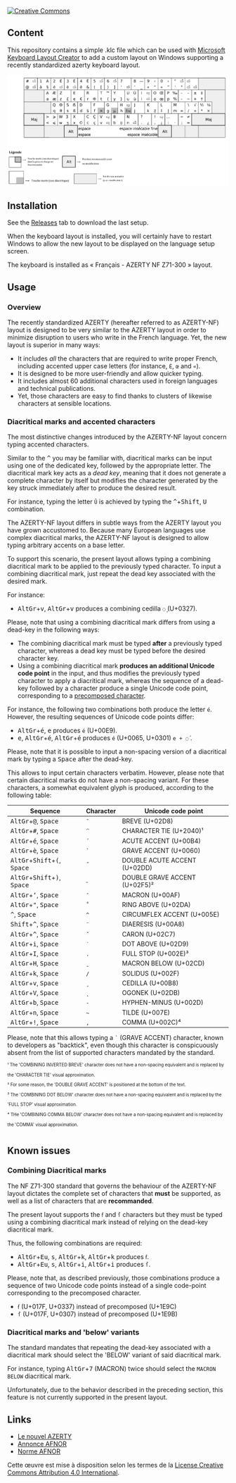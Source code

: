 [![Creative Commons](https://i.creativecommons.org/l/by/4.0/80x15.png)](https://creativecommons.org/licenses/by/4.0/)

## Content

This repository contains a simple .klc file which can be used with [Microsoft Keyboard Layout Creator](https://www.microsoft.com/en-us/download/details.aspx?id=22339)
to add a custom layout on Windows supporting a recently standardized azerty keyboard layout.

![](./refs/main_layout.png)

## Installation

See the [Releases](https://github.com/tbolon/optimized-azerty-win/releases) tab to download the last setup.

When the keyboard layout is installed, you will certainly have to restart Windows to allow the new layout to be displayed on the language setup screen.

The keyboard is installed as « Français - AZERTY NF Z71-300 » layout.


## Usage


### Overview

The recently standardized AZERTY (hereafter referred to as AZERTY-NF) layout is designed to be very similar to the AZERTY layout in order to minimize disruption to users who write in the French language. Yet, the new layout is superior in many ways:

- It includes *all* the characters that are required to write proper French, including accented upper case letters (for instance, `É`, `œ` and `«`).
- It is designed to be more user-friendly and allow quicker typing.
- It includes almost 60 additional characters used in foreign languages and technical publications.
- Yet, those characters are easy to find thanks to clusters of likewise characters at sensible locations.


### Diacritical marks and accented characters

The most distinctive changes introduced by the AZERTY-NF layout concern typing accented characters.

Similar to the <kbd>^</kbd> you may be familiar with, diacritical marks can be input using one of the dedicated key, followed by the appropriate letter. The diacritical mark key acts as a *dead key*, meaning that it does not generate a complete character by itself but modifies the character generated by the key struck immediately after to produce the desired result.

For instance, typing the letter `Û` is achieved by typing the <kbd>^</kbd>+<kbd>Shift</kbd>, <kbd>U</kbd> combination.

The AZERTY-NF layout differs in subtle ways from the AZERTY layout you have grown accustomed to. Because many European languages use complex diacritical marks, the AZERTY-NF layout is designed to allow typing arbitrary accents on a base letter.

To support this scenario, the present layout allows typing a combining diacritical mark to be applied to the previously typed character. To input a combining diacritical mark, just repeat the dead key associated with the desired mark.

For instance:

- <kbd>AltGr</kbd>+<kbd>v</kbd>, <kbd>AltGr</kbd>+<kbd>v</kbd> produces a combining cedilla `◌̧` (U+0327).

Please, note that using a combining diacritical mark differs from using a dead-key in the following ways:

- The combining diacritical mark must be typed __after__ a previously typed character, whereas a dead key must be typed before the desired character key.
- Using a combining diacritical mark __produces an additional Unicode code point__ in the input, and thus modifies the previously typed character to apply a diacritical mark, whereas the sequence of a dead-key followed by a character produce a single Unicode code point, corresponding to a [precomposed character](https://en.wikipedia.org/wiki/Precomposed_character).

For instance, the following two combinations both produce the letter `é`. However, the resulting sequences of Unicode code points differ:

- <kbd>AltGr</kbd>+<kbd>é</kbd>, <kbd>e</kbd> produces `é` (U+00E9).
- <kbd>e</kbd>, <kbd>AltGr</kbd>+<kbd>é</kbd>, <kbd>AltGr</kbd>+<kbd>é</kbd> produces `é` (U+0065, U+0301) `e + ◌́` .


Please, note that it is possible to input a non-spacing version of a diacritical mark by typing a <kbd>Space</kbd> after the dead-key.

This allows to input certain characters verbatim. However, please note that certain diacritical marks do not have a non-spacing variant. For these characters, a somewhat equivalent glyph is produced, according to the following table:

|Sequence|Character|Unicode code point|
|---|---|---|
| <kbd>AltGr</kbd>+<kbd>@</kbd>, <kbd>Space</kbd> | `˘` | BREVE (U+02D8) |
| <kbd>AltGr</kbd>+<kbd>#</kbd>, <kbd>Space</kbd> | `⁀` | CHARACTER TIE (U+2040)¹ |
| <kbd>AltGr</kbd>+<kbd>é</kbd>, <kbd>Space</kbd> | `´` | ACUTE ACCENT (U+00B4) |
| <kbd>AltGr</kbd>+<kbd>è</kbd>, <kbd>Space</kbd> | `` ` `` | GRAVE ACCENT (U+0060) |
| <kbd>AltGr</kbd>+<kbd>Shift</kbd>+<kbd>(</kbd>, <kbd>Space</kbd> | `˝` | DOUBLE ACUTE ACCENT (U+02DD) |
| <kbd>AltGr</kbd>+<kbd>Shift</kbd>+<kbd>)</kbd>, <kbd>Space</kbd> | `˵` | DOUBLE GRAVE ACCENT (U+02F5)² |
| <kbd>AltGr</kbd>+<kbd>‘</kbd>, <kbd>Space</kbd> | `¯` | MACRON (U+00AF) |
| <kbd>AltGr</kbd>+<kbd>"</kbd>, <kbd>Space</kbd> | `˚` | RING ABOVE (U+02DA) |
| <kbd>^</kbd>, <kbd>Space</kbd> | `^` | CIRCUMFLEX ACCENT (U+005E) |
| <kbd>Shift</kbd>+<kbd>^</kbd>, <kbd>Space</kbd> | `¨` |  DIAERESIS (U+00A8) |
| <kbd>AltGr</kbd>+<kbd>^</kbd>, <kbd>Space</kbd> | `ˇ` | CARON (U+02C7) |
| <kbd>AltGr</kbd>+<kbd>i</kbd>, <kbd>Space</kbd> | `˙` | DOT ABOVE (U+02D9) |
| <kbd>AltGr</kbd>+<kbd>I</kbd>, <kbd>Space</kbd> | `.` | FULL STOP (U+002E)³ |
| <kbd>AltGr</kbd>+<kbd>H</kbd>, <kbd>Space</kbd> | `ˍ` | MACRON BELOW (U+02CD) |
| <kbd>AltGr</kbd>+<kbd>k</kbd>, <kbd>Space</kbd> | `/` | SOLIDUS (U+002F) |
| <kbd>AltGr</kbd>+<kbd>v</kbd>, <kbd>Space</kbd> | `¸` | CEDILLA (U+00B8) |
| <kbd>AltGr</kbd>+<kbd>V</kbd>, <kbd>Space</kbd> | `˛` | OGONEK (U+02DB) |
| <kbd>AltGr</kbd>+<kbd>b</kbd>, <kbd>Space</kbd> | `-` | HYPHEN-MINUS (U+002D) |
| <kbd>AltGr</kbd>+<kbd>n</kbd>, <kbd>Space</kbd> | `~` | TILDE (U+007E) |
| <kbd>AltGr</kbd>+<kbd>!</kbd>, <kbd>Space</kbd> | `,` | COMMA (U+002C)⁴ |

Please, note that this allows typing a `` ` `` (GRAVE ACCENT) character, known to developers as "backtick", even though this character is conspicuously absent from the list of supported characters mandated by the standard.

<sup><sup>
¹ The 'COMBINING INVERTED BREVE' character does not have a non-spacing equivalent and is replaced by the 'CHARACTER TIE' visual approximation.  
² For some reason, the 'DOUBLE GRAVE ACCENT' is positioned at the bottom of the text.  
³ The 'COMBINING DOT BELOW' character does not have a non-spacing equivalent and is replaced by the 'FULL STOP' visual approximation.  
⁴ THe 'COMBINING COMMA BELOW' character does not have a non-spacing equivalent and is replaced by the 'COMMA' visual approximation.
</sup></sup>


## Known issues

### Combining Diacritical marks

The NF Z71-300 standard that governs the behaviour of the AZERTY-NF layout dictates the complete set of characters that __must__ be supported, as well as a list of characters that are __recommanded__.

The present layout supports the `ẜ` and `ẛ` characters but they must be typed using a combining diacritical mark instead of relying on the dead-key diacritical mark.


Thus, the following combinations are required:

- <kbd>AltGr</kbd>+<kbd>Eu</kbd>, <kbd>s</kbd>, <kbd>AltGr</kbd>+<kbd>k</kbd>, <kbd>AltGr</kbd>+<kbd>k</kbd> produces `ẜ`.
- <kbd>AltGr</kbd>+<kbd>Eu</kbd>, <kbd>s</kbd>, <kbd>AltGr</kbd>+<kbd>i</kbd>, <kbd>AltGr</kbd>+<kbd>i</kbd> produces `ẛ`.

Please, note that, as described previously, those combinations produce a sequence of two Unicode code points instead of a single code-point corresponding to the precomposed character.

- `ẜ` (U+017F, U+0337) instead of precomposed (U+1E9C)
- `ẛ` (U+017F, U+0307) instead of precomposed (U+1E9B)

### Diacritical marks and 'below' variants

The standard mandates that repeating the dead-key associated with a diacritical mark should select the 'BELOW' variant of said diacritical mark.

For instance, typing <kbd>AltGr</kbd>+<kbd>7</kbd> (MACRON) twice should select the `MACRON BELOW` diacritical mark.

Unfortunately, due to the behavior described in the preceding section, this feature is not currently supported in the present layout.


## Links

- [Le nouvel AZERTY](http://norme-azerty.fr/)
- [Annonce AFNOR](https://www.afnor.org/presse_avril2019/clavier-francais-norme-volontaire-pour-faciliter-ecriture/)
- [Norme AFNOR](https://www.boutique.afnor.org/norme/nf-z71-300/interfaces-utilisateurs-dispositions-de-clavier-bureautique-francais/article/901594/fa188960)


Cette œuvre est mise à disposition selon les termes de la [License Creative Commons Attribution 4.0 International](https://creativecommons.org/licenses/by/4.0/).  

